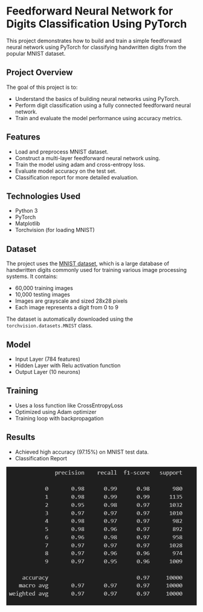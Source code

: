 # Feedforward Neural Network for Digits Classification Using PyTorch

This project demonstrates how to build and train a simple feedforward neural network using PyTorch for classifying handwritten digits from the popular MNIST dataset.

## Project Overview

The goal of this project is to:
- Understand the basics of building neural networks using PyTorch.
- Perform digit classification using a fully connected feedforward neural network.
- Train and evaluate the model performance using accuracy metrics.

## Features

- Load and preprocess MNIST dataset.
- Construct a multi-layer feedforward neural network using.
- Train the model using adam and cross-entropy loss.
- Evaluate model accuracy on the test set.
- Classification report for more detailed evaluation.

## Technologies Used

- Python 3
- PyTorch
- Matplotlib
- Torchvision (for loading MNIST)

## Dataset

The project uses the [MNIST dataset](http://yann.lecun.com/exdb/mnist/), which is a large database of handwritten digits commonly used for training various image processing systems. It contains:

- 60,000 training images
- 10,000 testing images
- Images are grayscale and sized 28x28 pixels
- Each image represents a digit from 0 to 9

The dataset is automatically downloaded using the `torchvision.datasets.MNIST` class.

## Model

- Input Layer (784 features)
- Hidden Layer with Relu activation function
- Output Layer (10 neurons)

## Training
- Uses a loss function like CrossEntropyLoss
- Optimized using Adam optimizer
- Training loop with backpropagation

## Results

- Achieved high accuracy (97.15%) on MNIST test data.
- Classification Report

<p align="center">
  <img src="images/classification_report.png" alt="Classification Report"/>
</p>
